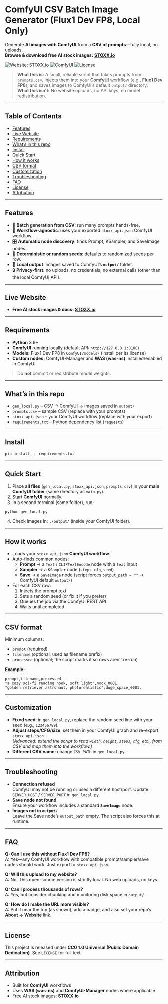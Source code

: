# ComfyUI CSV Batch Image Generator (Flux1 Dev FP8, Local Only)

Generate **AI images with ComfyUI** from a **CSV of prompts**—fully local, no uploads.  
**Browse & download free AI stock images:** **[STOXX.io](https://stoxx.io)**

[![Website: STOXX.io](https://img.shields.io/badge/Website-STOXX.io-blue)](https://stoxx.io)
[![ComfyUI](https://img.shields.io/badge/Works%20with-ComfyUI-success)](#requirements)
[![License](https://img.shields.io/badge/License-CC0%201.0-informational)](#license)

> **What this is:** A small, reliable script that takes prompts from `prompts.csv`, injects them into your **ComfyUI** workflow (e.g., **Flux1 Dev FP8**), and saves images to ComfyUI’s default `output/` directory.  
> **What this isn’t:** No website uploads, no API keys, no model redistribution.

---

## Table of Contents
- [Features](#features)
- [Live Website](#live-website)
- [Requirements](#requirements)
- [What’s in this repo](#whats-in-this-repo)
- [Install](#install)
- [Quick Start](#quick-start)
- [How it works](#how-it-works)
- [CSV format](#csv-format)
- [Customization](#customization)
- [Troubleshooting](#troubleshooting)
- [FAQ](#faq)
- [License](#license)
- [Attribution](#attribution)

---

## Features
- 🔁 **Batch generation from CSV**: run many prompts hands-free.
- 🧩 **Workflow-agnostic**: uses your exported `stoxx_api.json` ComfyUI workflow.
- 🎛️ **Automatic node discovery**: finds Prompt, KSampler, and SaveImage nodes.
- 🧪 **Deterministic or random seeds**: defaults to randomized seeds per row.
- 💾 **Local output**: images saved to ComfyUI’s **`output/`** folder.
- 🔒 **Privacy-first**: no uploads, no credentials, no external calls (other than the local ComfyUI API).

---

## Live Website
- **Free AI stock images & docs:** **[STOXX.io](https://stoxx.io)**

---

## Requirements
- **Python** 3.9+
- **ComfyUI** running locally (default API: `http://127.0.0.1:8188`)
- **Models:** Flux1 Dev FP8 in `ComfyUI/models/` (install per its license)
- **Custom nodes:** ComfyUI-Manager and **WAS (was-ns)** installed/enabled in ComfyUI

> Do **not** commit or redistribute model weights.

---

## What’s in this repo
- `gen_local.py` – CSV → ComfyUI → images saved in `output/`
- `prompts.csv` – sample CSV (replace with your prompts)
- `stoxx_api.json` – your ComfyUI workflow (replace with your export)
- `requirements.txt` – Python dependency list (`requests`)

---

## Install
```bash
pip install -r requirements.txt
```

---

## Quick Start
1) Place **all files** (`gen_local.py`, `stoxx_api.json`, `prompts.csv`) in your **main ComfyUI folder** (same directory as `main.py`).  
2) Start **ComfyUI** normally.  
3) In a second terminal (same folder), run:
```bash
python gen_local.py
```
4) Check images in: `./output/` (inside your ComfyUI folder).

---

## How it works
- Loads your `stoxx_api.json` **ComfyUI workflow**.
- Auto-finds common nodes:
  - **Prompt** → a `Text` / `CLIPTextEncode` node with a `text` input
  - **Sampler** → a `KSampler` node (`steps`, `cfg`, `seed`)
  - **Save** → a `SaveImage` node (script forces `output_path = ""` → ComfyUI default `output/`)
- For each CSV row:
  1. Injects the prompt text  
  2. Sets a random seed (or fix it if you prefer)  
  3. Queues the job via the ComfyUI REST API  
  4. Waits until completed

---

## CSV format
Minimum columns:
- `prompt` (required)
- `filename` (optional; used as filename prefix)
- `processed` (optional; the script marks it so rows aren’t re-run)

**Example:**
```csv
prompt,filename,processed
"a cozy sci-fi reading nook, soft light",nook_0001,
"golden retriever astronaut, photorealistic",doge_space_0001,
```

---

## Customization
- **Fixed seed**: in `gen_local.py`, replace the random seed line with your seed (e.g., `123456789`).
- **Adjust steps/CFG/size**: set them in your ComfyUI graph and re-export `stoxx_api.json`.  
  *(Advanced: extend the script to read `width`, `height`, `steps`, `cfg`, etc., from CSV and map them into the workflow.)*
- **Different CSV name**: change `CSV_PATH` in `gen_local.py`.

---

## Troubleshooting
- **Connection refused**  
  ComfyUI may not be running or uses a different host/port. Update `SERVER_HOST` / `SERVER_PORT` in `gen_local.py`.
- **Save node not found**  
  Ensure your workflow includes a standard **`SaveImage`** node.
- **Images not in `output/`**  
  Leave the Save node’s `output_path` empty. The script also forces this at runtime.

---

## FAQ
**Q: Can I use this without Flux1 Dev FP8?**  
A: Yes—any ComfyUI workflow with compatible prompt/sampler/save nodes should work. Just export to `stoxx_api.json`.

**Q: Will this upload to my website?**  
A: No. This open-source version is strictly local. No web uploads, no keys.

**Q: Can I process thousands of rows?**  
A: Yes, but consider chunking and monitoring disk space in `output/`.

**Q: How do I make the URL more visible?**  
A: Put it near the top (as shown), add a badge, and also set your repo’s **About → Website** link.

---

## License
This project is released under **CC0 1.0 Universal (Public Domain Dedication)**. See `LICENSE` for full text.

---

## Attribution
- Built for **ComfyUI** workflows  
- Uses **WAS (was-ns)** and **ComfyUI-Manager** nodes where applicable  
- Free AI stock images: **[STOXX.io](https://stoxx.io)**

<!--
Optional non-rendered notes for maintainers (safe to keep here):
- Target keywords: ComfyUI, Flux1 Dev FP8, CSV image generator, batch AI image generation, Stable Diffusion, WAS nodes, ComfyUI Manager, local inference, FP8
- Primary CTA (above the fold): https://stoxx.io
- Keep headings descriptive; badges help link previews
-->
